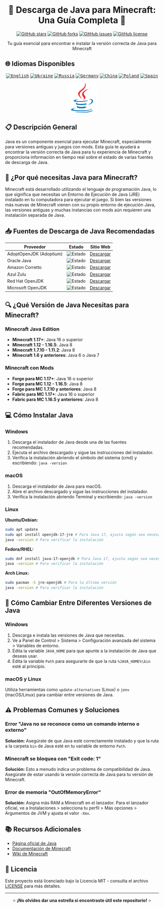 <div align="center">

# 🌟 Descarga de Java para Minecraft: Una Guía Completa 🌟

[![GitHub stars](https://img.shields.io/github/stars/baneronetwo/Java-On-Minecraft?style=social)](https://github.com/baneronetwo/Java-On-Minecraft/stargazers)
[![GitHub forks](https://img.shields.io/github/forks/baneronetwo/Java-On-Minecraft?style=social)](https://github.com/baneronetwo/Java-On-Minecraft/network/members)
[![GitHub issues](https://img.shields.io/github/issues/baneronetwo/Java-On-Minecraft)](https://github.com/baneronetwo/Java-On-Minecraft/issues)
[![GitHub license](https://img.shields.io/github/license/baneronetwo/Java-On-Minecraft)](https://github.com/baneronetwo/Java-On-Minecraft/blob/main/LICENSE)

<p>Tu guía esencial para encontrar e instalar la versión correcta de Java para Minecraft</p>

</div>

## 🌐 Idiomas Disponibles

<div align="center">

<kbd>[<img title="English" alt="English" src="https://upload.wikimedia.org/wikipedia/commons/thumb/a/a5/Flag_of_the_United_Kingdom_%281-2%29.svg/1200px-Flag_of_the_United_Kingdom_%281-2%29.svg.png" width="22">](../README.md)</kbd>
<kbd>[<img title="Ukraine" alt="Ukraine" src="https://upload.wikimedia.org/wikipedia/commons/thumb/4/49/Flag_of_Ukraine.svg/1280px-Flag_of_Ukraine.svg.png" width="22">](README.ua.md)</kbd>
<kbd>[<img title="Russia" alt="Russia" src="https://upload.wikimedia.org/wikipedia/commons/thumb/f/f3/Flag_of_Russia.svg/1280px-Flag_of_Russia.svg.png" width="22">](README.ru.md)</kbd>
<kbd>[<img title="Germany" alt="Germany" src="https://upload.wikimedia.org/wikipedia/en/thumb/b/ba/Flag_of_Germany.svg/640px-Flag_of_Germany.svg.png" width="22">](README.de.md)</kbd>
<kbd>[<img title="China" alt="China" src="https://upload.wikimedia.org/wikipedia/commons/thumb/f/fa/Flag_of_the_People%27s_Republic_of_China.svg/800px-Flag_of_the_People%27s_Republic_of_China.svg.png" width="22">](README.zh.md)</kbd>
<kbd>[<img title="Poland" alt="Poland" src="https://upload.wikimedia.org/wikipedia/en/1/12/Flag_of_Poland.svg" width="22">](README.pl.md)</kbd>
<kbd>[<img title="Spain" alt="Spain" src="https://upload.wikimedia.org/wikipedia/commons/thumb/9/9a/Flag_of_Spain.svg/1200px-Flag_of_Spain.svg.png" width="22">](README.es.md)</kbd>

</div>

<div align="center">
<img src="https://raw.githubusercontent.com/devicons/devicon/master/icons/java/java-original.svg" alt="java" width="100" height="100"/>
</div>

## 📋 Descripción General

Java es un componente esencial para ejecutar Minecraft, especialmente para versiones antiguas y juegos con mods. Esta guía te ayudará a encontrar la versión correcta de Java para tu experiencia de Minecraft y proporciona información en tiempo real sobre el estado de varias fuentes de descarga de Java.

## 🤔 ¿Por qué necesitas Java para Minecraft?

Minecraft está desarrollado utilizando el lenguaje de programación Java, lo que significa que necesitas un Entorno de Ejecución de Java (JRE) instalado en tu computadora para ejecutar el juego. Si bien las versiones más nuevas de Minecraft vienen con su propio entorno de ejecución Java, las versiones antiguas y muchas instancias con mods aún requieren una instalación separada de Java.

## 📥 Fuentes de Descarga de Java Recomendadas

<div align="center">

| Proveedor | Estado | Sitio Web |
|----------|--------|--------|
| AdoptOpenJDK (Adoptium) | ![Estado](https://img.shields.io/badge/estado-disponible-brightgreen) | [Descargar](https://adoptium.net/download/) |
| Oracle Java | ![Estado](https://img.shields.io/badge/estado-disponible-brightgreen) | [Descargar](https://www.oracle.com/java/technologies/) |
| Amazon Corretto | ![Estado](https://img.shields.io/badge/estado-disponible-brightgreen) | [Descargar](https://aws.amazon.com/corretto/) |
| Azul Zulu | ![Estado](https://img.shields.io/badge/estado-disponible-brightgreen) | [Descargar](https://www.azul.com/downloads/) |
| Red Hat OpenJDK | ![Estado](https://img.shields.io/badge/estado-disponible-brightgreen) | [Descargar](https://developers.redhat.com/products/openjdk/overview) |
| Microsoft OpenJDK | ![Estado](https://img.shields.io/badge/estado-disponible-brightgreen) | [Descargar](https://www.microsoft.com/openjdk) |

</div>

## 🔍 ¿Qué Versión de Java Necesitas para Minecraft?

### Minecraft Java Edition

- **Minecraft 1.17+**: Java 16 o superior
- **Minecraft 1.12 - 1.16.5**: Java 8
- **Minecraft 1.7.10 - 1.11.2**: Java 8
- **Minecraft 1.6 y anteriores**: Java 6 o Java 7

### Minecraft con Mods

- **Forge para MC 1.17+**: Java 16 o superior
- **Forge para MC 1.12 - 1.16.5**: Java 8
- **Forge para MC 1.7.10 y anteriores**: Java 8
- **Fabric para MC 1.17+**: Java 16 o superior
- **Fabric para MC 1.16.5 y anteriores**: Java 8

## 💻 Cómo Instalar Java

### Windows

1. Descarga el instalador de Java desde una de las fuentes recomendadas.
2. Ejecuta el archivo descargado y sigue las instrucciones del instalador.
3. Verifica la instalación abriendo el símbolo del sistema (cmd) y escribiendo: `java -version`

### macOS

1. Descarga el instalador de Java para macOS.
2. Abre el archivo descargado y sigue las instrucciones del instalador.
3. Verifica la instalación abriendo Terminal y escribiendo: `java -version`

### Linux

**Ubuntu/Debian:**
```bash
sudo apt update
sudo apt install openjdk-17-jre # Para Java 17, ajusta según sea necesario
java -version # Para verificar la instalación
```

**Fedora/RHEL:**
```bash
sudo dnf install java-17-openjdk # Para Java 17, ajusta según sea necesario
java -version # Para verificar la instalación
```

**Arch Linux:**
```bash
sudo pacman -S jre-openjdk # Para la última versión
java -version # Para verificar la instalación
```

## 🔄 Cómo Cambiar Entre Diferentes Versiones de Java

### Windows

1. Descarga e instala las versiones de Java que necesitas.
2. Ve a Panel de Control > Sistema > Configuración avanzada del sistema > Variables de entorno.
3. Edita la variable `JAVA_HOME` para que apunte a la instalación de Java que deseas usar.
4. Edita la variable `Path` para asegurarte de que la ruta `%JAVA_HOME%\bin` esté al principio.

### macOS y Linux

Utiliza herramientas como `update-alternatives` (Linux) o `jenv` (macOS/Linux) para cambiar entre versiones de Java.

## ⚠️ Problemas Comunes y Soluciones

### Error "Java no se reconoce como un comando interno o externo"

**Solución:** Asegúrate de que Java esté correctamente instalado y que la ruta a la carpeta `bin` de Java esté en tu variable de entorno `Path`.

### Minecraft se bloquea con "Exit code: 1"

**Solución:** Esto a menudo indica un problema de compatibilidad de Java. Asegúrate de estar usando la versión correcta de Java para tu versión de Minecraft.

### Error de memoria "OutOfMemoryError"

**Solución:** Asigna más RAM a Minecraft en el lanzador. Para el lanzador oficial, ve a Instalaciones > selecciona tu perfil > Más opciones > Argumentos de JVM y ajusta el valor `-Xmx`.

## 📚 Recursos Adicionales

- [Página oficial de Java](https://www.java.com/)
- [Documentación de Minecraft](https://minecraft.net/)
- [Wiki de Minecraft](https://minecraft.fandom.com/)

## 📜 Licencia

Este proyecto está licenciado bajo la Licencia MIT - consulta el archivo [LICENSE](../LICENSE) para más detalles.

---

<div align="center">

⭐ **¡No olvides dar una estrella si encontraste útil este repositorio!** ⭐

</div>
